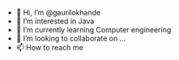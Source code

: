 - 👋 Hi, I’m @gaurilokhande
- 👀 I’m interested in Java 
- 🌱 I’m currently learning Computer engineering 
- 💞️ I’m looking to collaborate on ...
- 📫 How to reach me

<!---
gaurilokhande/gaurilokhande is a ✨ special ✨ repository because its `README.md` (this file) appears on your GitHub profile.
You can click the Preview link to take a look at your changes.
--->
